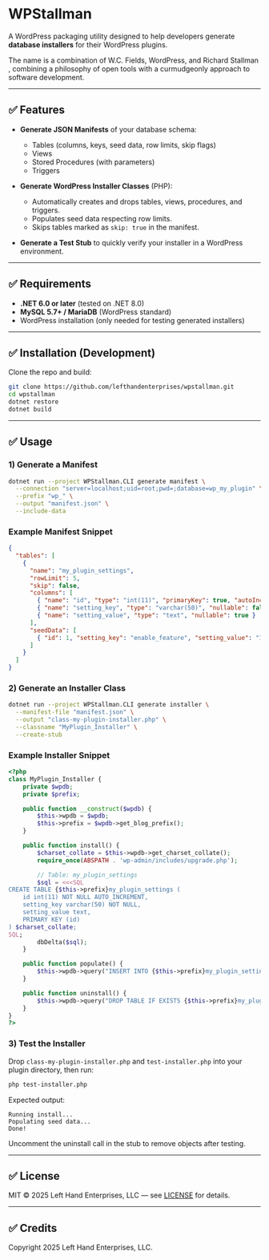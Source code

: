 # WPStallman

A WordPress packaging utility designed to help developers generate **database installers** for their WordPress plugins.

The name is a combination of W\.C. Fields, WordPress, and Richard Stallman , combining a philosophy of open tools with a curmudgeonly approach to software development.

---

## ✅ Features

* **Generate JSON Manifests** of your database schema:

  * Tables (columns, keys, seed data, row limits, skip flags)
  * Views
  * Stored Procedures (with parameters)
  * Triggers
* **Generate WordPress Installer Classes** (PHP):

  * Automatically creates and drops tables, views, procedures, and triggers.
  * Populates seed data respecting row limits.
  * Skips tables marked as `skip: true` in the manifest.
* **Generate a Test Stub** to quickly verify your installer in a WordPress environment.

---

## ✅ Requirements

* **.NET 6.0 or later** (tested on .NET 8.0)
* **MySQL 5.7+ / MariaDB** (WordPress standard)
* WordPress installation (only needed for testing generated installers)

---

## ✅ Installation (Development)

Clone the repo and build:

```bash
git clone https://github.com/lefthandenterprises/wpstallman.git
cd wpstallman
dotnet restore
dotnet build
```

---

## ✅ Usage

### 1) Generate a Manifest

```bash
dotnet run --project WPStallman.CLI generate manifest \
  --connection "server=localhost;uid=root;pwd=;database=wp_my_plugin" \
  --prefix "wp_" \
  --output "manifest.json" \
  --include-data
```

### Example Manifest Snippet

```json
{
  "tables": [
    {
      "name": "my_plugin_settings",
      "rowLimit": 5,
      "skip": false,
      "columns": [
        { "name": "id", "type": "int(11)", "primaryKey": true, "autoIncrement": true },
        { "name": "setting_key", "type": "varchar(50)", "nullable": false },
        { "name": "setting_value", "type": "text", "nullable": true }
      ],
      "seedData": [
        { "id": 1, "setting_key": "enable_feature", "setting_value": "1" }
      ]
    }
  ]
}
```

### 2) Generate an Installer Class

```bash
dotnet run --project WPStallman.CLI generate installer \
  --manifest-file "manifest.json" \
  --output "class-my-plugin-installer.php" \
  --classname "MyPlugin_Installer" \
  --create-stub
```

### Example Installer Snippet

```php
<?php
class MyPlugin_Installer {
    private $wpdb;
    private $prefix;

    public function __construct($wpdb) {
        $this->wpdb = $wpdb;
        $this->prefix = $wpdb->get_blog_prefix();
    }

    public function install() {
        $charset_collate = $this->wpdb->get_charset_collate();
        require_once(ABSPATH . 'wp-admin/includes/upgrade.php');

        // Table: my_plugin_settings
        $sql = <<<SQL
CREATE TABLE {$this->prefix}my_plugin_settings (
    id int(11) NOT NULL AUTO_INCREMENT,
    setting_key varchar(50) NOT NULL,
    setting_value text,
    PRIMARY KEY (id)
) $charset_collate;
SQL;
        dbDelta($sql);
    }

    public function populate() {
        $this->wpdb->query("INSERT INTO {$this->prefix}my_plugin_settings (id, setting_key, setting_value) VALUES (1, 'enable_feature', '1');");
    }

    public function uninstall() {
        $this->wpdb->query("DROP TABLE IF EXISTS {$this->prefix}my_plugin_settings");
    }
}
?>
```

### 3) Test the Installer

Drop `class-my-plugin-installer.php` and `test-installer.php` into your plugin directory, then run:

```bash
php test-installer.php
```

Expected output:

```
Running install...
Populating seed data...
Done!
```

Uncomment the uninstall call in the stub to remove objects after testing.

---

## ✅ License

MIT © 2025 Left Hand Enterprises, LLC — see [LICENSE](./LICENSE) for details.


---

## ✅ Credits

Copyright 2025 Left Hand Enterprises, LLC.
